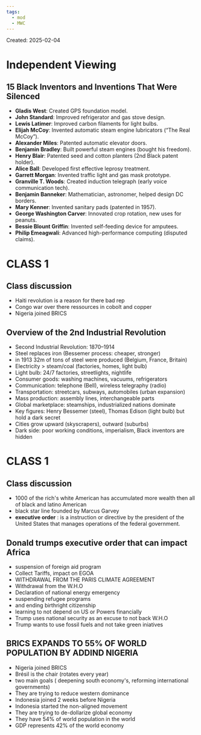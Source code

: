 ```yaml
---
tags:
  - mod
  - MWC
---
```

Created: 2025-02-04

# Independent Viewing

## 15 Black Inventors and Inventions That Were Silenced
- **Gladis West**: Created GPS foundation model.
- **John Standard**: Improved refrigerator and gas stove design.
- **Lewis Latimer**: Improved carbon filaments for light bulbs.
- **Elijah McCoy**: Invented automatic steam engine lubricators (“The Real McCoy”).
- **Alexander Miles**: Patented automatic elevator doors.
- **Benjamin Bradley**: Built powerful steam engines (bought his freedom).
- **Henry Blair**: Patented seed and cotton planters (2nd Black patent holder).
- **Alice Ball**: Developed first effective leprosy treatment.
- **Garrett Morgan**: Invented traffic light and gas mask prototype.
- **Granville T. Woods**: Created induction telegraph (early voice communication tech).
- **Benjamin Banneker**: Mathematician, astronomer, helped design DC borders.
- **Mary Kenner**: Invented sanitary pads (patented in 1957).
- **George Washington Carver**: Innovated crop rotation, new uses for peanuts.
- **Bessie Blount Griffin**: Invented self-feeding device for amputees.
- **Philip Emeagwali**: Advanced high-performance computing (disputed claims).

# CLASS 1

## Class discussion
- Haiti revolution is a reason for there bad rep
- Congo war over there ressources in cobolt and copper
- Nigeria joined BRICS

## Overview of the 2nd Industrial Revolution
- Second Industrial Revolution: 1870–1914
- Steel replaces iron (Bessemer process: cheaper, stronger)
- in 1913 32m of tons of steel were produced (Belgium, France, Britain)
- Electricity > steam/coal (factories, homes, light bulb)
- Light bulb: 24/7 factories, streetlights, nightlife
- Consumer goods: washing machines, vacuums, refrigerators
- Communication: telephone (Bell), wireless telegraphy (radio)
- Transportation: streetcars, subways, automobiles (urban expansion)
- Mass production: assembly lines, interchangeable parts
- Global marketplace: steamships, industrialized nations dominate
- Key figures: Henry Bessemer (steel), Thomas Edison (light bulb) but hold a dark secret
- Cities grow upward (skyscrapers), outward (suburbs)
- Dark side: poor working conditions, imperialism, Black inventors are hidden

# CLASS 1

## Class discussion
- 1000 of the rich's white American has accumulated more wealth then all of black and latino American
-  black star line founded by Marcus Garvey
- **executive order** : is a instruction or directive by the president of the United States that manages operations of the federal government.

## Donald trumps executive order that can impact Africa
- suspension of foreign aid program
- Collect Tariffs, impact on EGOA
- WITHDRAWAL FROM THE PARIS CLIMATE AGREEMENT
- Withdrawal from the W.H.O
- Declaration of national energy emergency
- suspending refugee programs
- and ending birthright citizenship
- learning to not depend on US or Powers financially
- Trump uses national security as an excuse to not back W.H.O
- Trump wants to use fossil fuels and not take green iniatives

## BRICS EXPANDS TO 55% OF WORLD POPULATION BY ADDIND NIGERIA
- Nigeria joined BRICS
- Brésil is the chair (rotates every year)
- two main goals ( deepening south economy's, reforming international governments)
- They are trying to reduce western dominance
- Indonesia joined 2 weeks before Nigeria
- Indonesia started the non-aligned movement
- They are trying to de-dollarize global economy
- They have 54% of world population in the world
- GDP represents 42% of the world economy